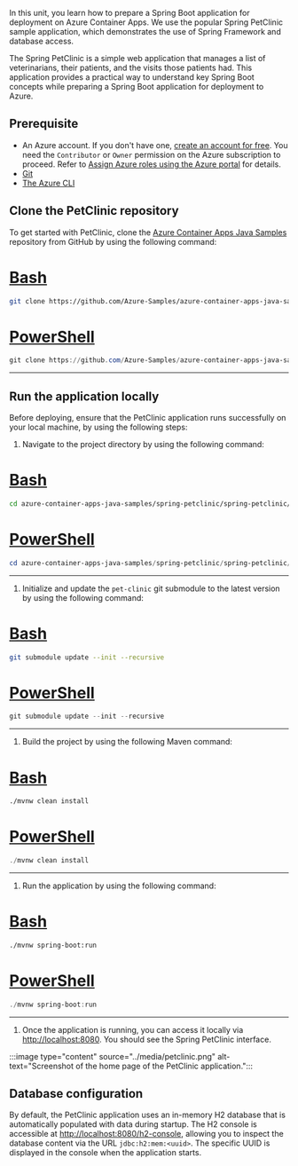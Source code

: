 In this unit, you learn how to prepare a Spring Boot application for deployment on Azure Container Apps. We use the popular Spring PetClinic sample application, which demonstrates the use of Spring Framework and database access.

The Spring PetClinic is a simple web application that manages a list of veterinarians, their patients, and the visits those patients had. This application provides a practical way to understand key Spring Boot concepts while preparing a Spring Boot application for deployment to Azure.

## Prerequisite

- An Azure account. If you don't have one, [create an account for free](https://azure.microsoft.com/free/). You need the `Contributor` or `Owner` permission on the Azure subscription to proceed. Refer to [Assign Azure roles using the Azure portal](/azure/role-based-access-control/role-assignments-portal) for details.
- [Git](https://git-scm.com/downloads)
- [The Azure CLI](/cli/azure/install-azure-cli)

## Clone the PetClinic repository

To get started with PetClinic, clone the [Azure Container Apps Java Samples](https://github.com/Azure-Samples/azure-container-apps-java-samples) repository from GitHub by using the following command:

# [Bash](#tab/bash)

```bash
git clone https://github.com/Azure-Samples/azure-container-apps-java-samples.git
```

# [PowerShell](#tab/powershell)

```powershell
git clone https://github.com/Azure-Samples/azure-container-apps-java-samples.git
```

---

## Run the application locally

Before deploying, ensure that the PetClinic application runs successfully on your local machine, by using the following steps:

1. Navigate to the project directory by using the following command:

# [Bash](#tab/bash)

```bash
cd azure-container-apps-java-samples/spring-petclinic/spring-petclinic/
```

# [PowerShell](#tab/powershell)

```powershell
cd azure-container-apps-java-samples/spring-petclinic/spring-petclinic/
```

---

1. Initialize and update the `pet-clinic` git submodule to the latest version by using the following command:

# [Bash](#tab/bash)

```bash
git submodule update --init --recursive
```

# [PowerShell](#tab/powershell)

```powershell
git submodule update --init --recursive
```

---

1. Build the project by using the following Maven command:

# [Bash](#tab/bash)

```bash
./mvnw clean install
```

# [PowerShell](#tab/powershell)

```powershell
./mvnw clean install
```

---

1. Run the application by using the following command:

# [Bash](#tab/bash)

```bash
./mvnw spring-boot:run
```

# [PowerShell](#tab/powershell)

```powershell
./mvnw spring-boot:run
```

---

1. Once the application is running, you can access it locally via [http://localhost:8080](http://localhost:8080). You should see the Spring PetClinic interface.

:::image type="content" source="../media/petclinic.png" alt-text="Screenshot of the home page of the PetClinic application.":::

## Database configuration

By default, the PetClinic application uses an in-memory H2 database that is automatically populated with data during startup. The H2 console is accessible at [http://localhost:8080/h2-console](http://localhost:8080/h2-console), allowing you to inspect the database content via the URL `jdbc:h2:mem:<uuid>`. The specific UUID is displayed in the console when the application starts.
